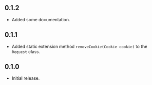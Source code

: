 ## 0.1.2

- Added some documentation.

## 0.1.1

- Added static extension method `removeCookie(Cookie cookie)` to the `Request` class.

## 0.1.0

- Initial release.